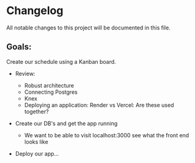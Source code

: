 # Changelog
All notable changes to this project will be documented in this file.

## Goals:
Create our schedule using a Kanban board. 
 - Review:
    - Robust architecture
    - Connecting Postgres
    - Knex
    - Deploying an application: Render vs Vercel: Are these used 
    together?

 - Create our DB's and get the app running
   - We want to be able to visit localhost:3000 see what the
   front end looks like
 - Deploy our app...
